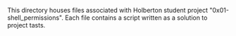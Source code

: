 This directory houses files associated with Holberton student project "0x01-shell_permissions". Each file contains a script written as a solution to project tasts. 
